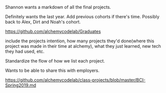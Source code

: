 Shannon wants a markdown of all the final projects.

Definitely wants the last year.  Add previous cohorts if there's time.  Possibly back to Alex, Dirt and Noah's cohort.

https://github.com/alchemycodelab/Graduates

include the projects intention, how many projects they'd done(where this project was made in their time at alchemy), what they just learned, new tech they had used, etc.


Standardize the flow of how we list each project.

Wants to be able to share this with employers.

https://github.com/alchemycodelab/class-projects/blob/master/BCI-Spring2019.md

